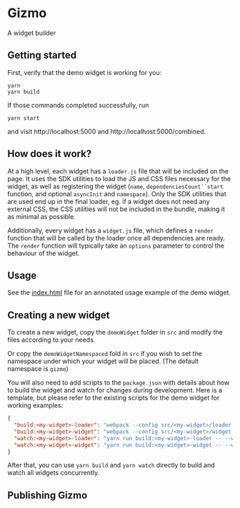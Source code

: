 # Gizmo

A widget builder

## Getting started

First, verify that the demo widget is working for you:

    yarn
    yarn build

If those commands completed successfully, run

    yarn start

and visit http://localhost:5000 and http://localhost:5000/combined.

## How does it work?

At a high level, each widget has a `loader.js` file that will be included on
the page. It uses the SDK utilities to load the JS and CSS files necessary for
the widget, as well as registering the widget (`name`, `dependenciesCount``start` function, 
and optional `asyncInit` and `namespace`). Only the SDK utilities that are used end up in the final
loader, eg. if a widget does not need any external CSS, the CSS utilities will
not be included in the bundle, making it as minimal as possible.

Additionally, every widget has a `widget.js` file, which defines a `render`
function that will be called by the loader once all dependencies are ready. The
`render` function will typically take an `options` parameter to control the
behaviour of the widget.

## Usage

See the [index.html](./index.html) file for an annotated usage example of the
demo widget.

## Creating a new widget

To create a new widget, copy the `demoWidget` folder in `src` and modify
the files according to your needs.

Or copy the `demoWidgetNamespaced` fold in `src` if you wish to set the namespace under which your
widget will be placed. (The default namespace is `gizmo`)

You will also need to add scripts to the `package.json` with details about how
to build the widget and watch for changes during development. Here is a
template, but please refer to the existing scripts for the demo widget for
working examples:

```json
{
  "build:<my-widget>-loader": "webpack --config src/<my-widget>/loader.webpack.config.js",
  "build:<my-widget>-widget": "webpack --config src/<my-widget>/widget.webpack.config.js",
  "watch:<my-widget>-loader": "yarn run build:<my-widget>-loader -- --watch",
  "watch:<my-widget>-widget": "yarn run build:<my-widget>-widget -- --watch"
}
```

After that, you can use `yarn build` and `yarn watch` directly to build
and watch all widgets concurrently.

## Publishing Gizmo

